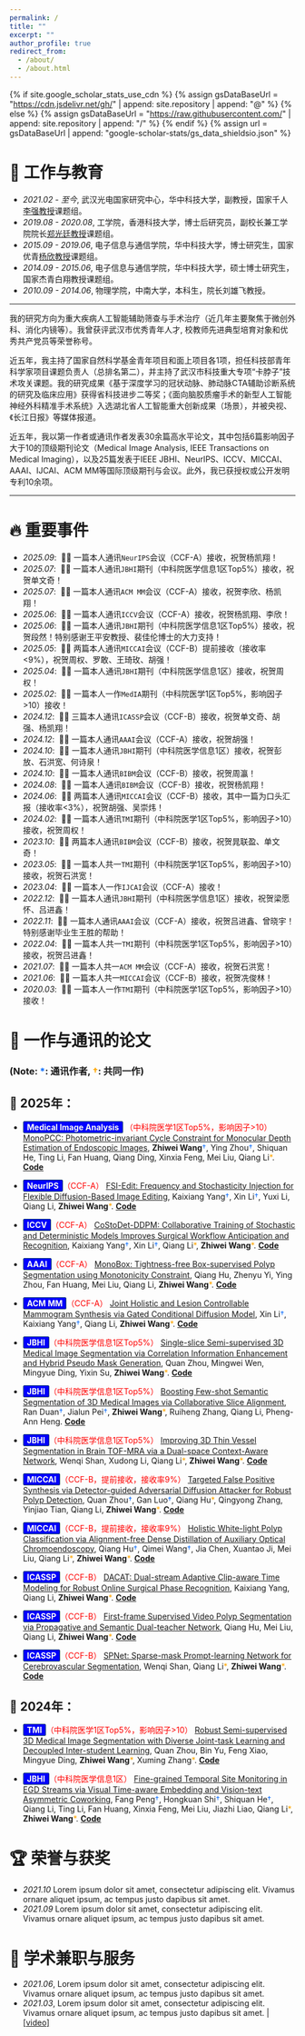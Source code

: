 ```yaml
---
permalink: /
title: ""
excerpt: ""
author_profile: true
redirect_from: 
  - /about/
  - /about.html
---
```


{% if site.google_scholar_stats_use_cdn %}
{% assign gsDataBaseUrl = "https://cdn.jsdelivr.net/gh/" | append: site.repository | append: "@" %}
{% else %}
{% assign gsDataBaseUrl = "https://raw.githubusercontent.com/" | append: site.repository | append: "/" %}
{% endif %}
{% assign url = gsDataBaseUrl | append: "google-scholar-stats/gs_data_shieldsio.json" %}

<span class='anchor' id='about-me'></span>

# 📖 工作与教育
- *2021.02 - 至今*, 武汉光电国家研究中心，华中科技大学，副教授，国家千人[李强教授](http://bmp.hust.edu.cn/info/1151/2222.htm)课题组。
- *2019.08 - 2020.08*, 工学院，香港科技大学，博士后研究员，副校长兼工学院院长[郑光廷教授](https://seng.hkust.edu.hk/about/people/faculty/tim-kwang-ting-cheng)课题组。
- *2015.09 - 2019.06*, 电子信息与通信学院，华中科技大学，博士研究生，国家优青[杨欣教授](https://sites.google.com/view/xinyang/home)课题组。
- *2014.09 - 2015.06*, 电子信息与通信学院，华中科技大学，硕士博士研究生，国家杰青白翔教授课题组。
- *2010.09 - 2014.06*, 物理学院，中南大学，本科生，院长刘雄飞教授。

---

我的研究方向为重大疾病人工智能辅助筛查与手术治疗（近几年主要聚焦于微创外科、消化内镜等）。我曾获评武汉市优秀青年人才, 校教师先进典型培育对象和优秀共产党员等荣誉称号。

近五年，我主持了国家自然科学基金青年项目和面上项目各1项，担任科技部青年科学家项目课题负责人（总排名第二），并主持了武汉市科技重大专项“卡脖子”技术攻关课题。我的研究成果《基于深度学习的冠状动脉、肺动脉CTA辅助诊断系统的研究及临床应用》获得省科技进步二等奖；《面向脑胶质瘤手术的新型人工智能神经外科精准手术系统》入选湖北省人工智能重大创新成果（场景），并被央视、《长江日报》等媒体报道。

近五年，我以第一作者或通讯作者发表30余篇高水平论文，其中包括6篇影响因子大于10的顶级期刊论文（Medical Image Analysis, IEEE Transactions on Medical Imaging），以及25篇发表于IEEE JBHI、NeurIPS、ICCV、MICCAI、AAAI、IJCAI、ACM MM等国际顶级期刊与会议。此外，我已获授权或公开发明专利10余项。

---

# 🔥 重要事件
- *2025.09*: &nbsp;🎉🎉 一篇本人通讯``NeurIPS``会议（CCF-A）接收，祝贺杨凯翔！ 
- *2025.07*: &nbsp;🎉🎉 一篇本人通讯``JBHI``期刊（中科院医学信息1区Top5%）接收，祝贺单文奇！ 
- *2025.07*: &nbsp;🎉🎉 一篇本人通讯``ACM MM``会议（CCF-A）接收，祝贺李欣、杨凯翔！ 
- *2025.06*: &nbsp;🎉🎉 一篇本人通讯``ICCV``会议（CCF-A）接收，祝贺杨凯翔、李欣！
- *2025.06*: &nbsp;🎉🎉 一篇本人通讯``JBHI``期刊（中科院医学信息1区Top5%）接收，祝贺段然！特别感谢王平安教授、裴佳伦博士的大力支持！ 
- *2025.05*: &nbsp;🎉🎉 两篇本人通讯``MICCAI``会议（CCF-B）提前接收（接收率<9%），祝贺周权、罗敢、王琦玫、胡强！
- *2025.04*: &nbsp;🎉🎉 一篇本人通讯``JBHI``期刊（中科院医学信息1区）接收，祝贺周权！
- *2025.02*: &nbsp;🎉🎉 一篇本人一作``MedIA``期刊（中科院医学1区Top5%，影响因子>10）接收！ 
- *2024.12*: &nbsp;🎉🎉 三篇本人通讯``ICASSP``会议（CCF-B）接收，祝贺单文奇、胡强、杨凯翔！ 
- *2024.12*: &nbsp;🎉🎉 一篇本人通讯``AAAI``会议（CCF-A）接收，祝贺胡强！ 
- *2024.10*: &nbsp;🎉🎉 一篇本人通讯``JBHI``期刊（中科院医学信息1区）接收，祝贺彭放、石洪宽、何诗泉！ 
- *2024.10*: &nbsp;🎉🎉 一篇本人通讯``BIBM``会议（CCF-B）接收，祝贺周瀛！
- *2024.08*: &nbsp;🎉🎉 一篇本人通讯``BIBM``会议（CCF-B）接收，祝贺杨凯翔！
- *2024.06*: &nbsp;🎉🎉 两篇本人通讯``MICCAI``会议（CCF-B）接收，其中一篇为口头汇报（接收率<3%），祝贺胡强、吴崇炜！
- *2024.02*: &nbsp;🎉🎉 一篇本人通讯``TMI``期刊（中科院医学1区Top5%，影响因子>10）接收，祝贺周权！
- *2023.10*: &nbsp;🎉🎉 两篇本人通讯``BIBM``会议（CCF-B）接收，祝贺晁联盈、单文奇！
- *2023.05*: &nbsp;🎉🎉 一篇本人共一``TMI``期刊（中科院医学1区Top5%，影响因子>10）接收，祝贺石洪宽！
- *2023.04*: &nbsp;🎉🎉 一篇本人一作``IJCAI``会议（CCF-A）接收！
- *2022.12*: &nbsp;🎉🎉 一篇本人通讯``JBHI``期刊（中科院医学信息1区）接收，祝贺梁愿怀、吕进鑫！
- *2022.11*: &nbsp;🎉🎉 一篇本人通讯``AAAI``会议（CCF-A）接收，祝贺吕进鑫、曾晓宇！特别感谢毕业生王胜的帮助！
- *2022.04*: &nbsp;🎉🎉 一篇本人共一``TMI``期刊（中科院医学1区Top5%，影响因子>10）接收，祝贺吕进鑫！
- *2021.07*: &nbsp;🎉🎉 一篇本人共一``ACM MM``会议（CCF-A）接收，祝贺石洪宽！
- *2021.06*: &nbsp;🎉🎉 一篇本人共一``MICCAI``会议（CCF-B）接收，祝贺冼俊林！
- *2020.03*: &nbsp;🎉🎉 一篇本人一作``TMI``期刊（中科院医学1区Top5%，影响因子>10）接收！



# 📝 一作与通讯的论文 
### (Note: <span style="color:#0D6EFD">&#42;</span>: 通讯作者, <span style="color:#FFA500">&#8224;</span>: 共同一作)

## 📆 2025年：

- <span style="background-color:blue; color:white; padding:1px 6px; border:1px solid #003366; border-radius:2px; font-weight:bold; text-shadow:0.5px 0.5px 1px rgba(0,0,0,0.2); box-shadow:1px 1px 2px rgba(0,0,0,0.1); display:inline-block;">Medical Image Analysis</span> <span style="color:red">（中科院医学1区Top5%，影响因子>10）</span> [MonoPCC: Photometric-invariant Cycle Constraint for Monocular Depth Estimation of Endoscopic Images](), **Zhiwei Wang**<span style="color:#0D6EFD">&#8224;</span>, Ying Zhou<span style="color:#0D6EFD">&#8224;</span>, Shiquan He, Ting Li, Fan Huang, Qiang Ding, Xinxia Feng, Mei Liu, Qiang Li<span style="color:#FFA500">&#42;</span>. [**Code**]()

- <span style="background-color:blue; color:white; padding:1px 6px; border:1px solid #003366; border-radius:2px; font-weight:bold; text-shadow:0.5px 0.5px 1px rgba(0,0,0,0.2); box-shadow:1px 1px 2px rgba(0,0,0,0.1); display:inline-block;">NeurIPS</span><span style="color:red">（CCF-A）</span> [FSI-Edit: Frequency and Stochasticity Injection for Flexible Diffusion-Based Image Editing](), Kaixiang Yang<span style="color:#0D6EFD">&#8224;</span>, Xin Li<span style="color:#0D6EFD">&#8224;</span>, Yuxi Li, Qiang Li, **Zhiwei Wang**<span style="color:#FFA500">&#42;</span>. [**Code**]()

- <span style="background-color:blue; color:white; padding:1px 6px; border:1px solid #003366; border-radius:2px; font-weight:bold; text-shadow:0.5px 0.5px 1px rgba(0,0,0,0.2); box-shadow:1px 1px 2px rgba(0,0,0,0.1); display:inline-block;">ICCV</span><span style="color:red">（CCF-A）</span> [CoStoDet-DDPM: Collaborative Training of Stochastic and Deterministic Models Improves Surgical Workflow Anticipation and Recognition](), Kaixiang Yang<span style="color:#0D6EFD">&#8224;</span>, Xin Li<span style="color:#0D6EFD">&#8224;</span>, Qiang Li<span style="color:#FFA500">&#42;</span>, **Zhiwei Wang**<span style="color:#FFA500">&#42;</span>. [**Code**]()

- <span style="background-color:blue; color:white; padding:1px 6px; border:1px solid #003366; border-radius:2px; font-weight:bold; text-shadow:0.5px 0.5px 1px rgba(0,0,0,0.2); box-shadow:1px 1px 2px rgba(0,0,0,0.1); display:inline-block;">AAAI</span><span style="color:red">（CCF-A）</span> [MonoBox: Tightness-free Box-supervised Polyp Segmentation using Monotonicity Constraint](https://arxiv.org/abs/2404.01188), Qiang Hu, Zhenyu Yi, Ying Zhou, Fan Huang, Mei Liu, Qiang Li, **Zhiwei Wang**<span style="color:#FFA500">&#42;</span>. [**Code**](https://github.com/Huster-Hq/MonoBox)

- <span style="background-color:blue; color:white; padding:1px 6px; border:1px solid #003366; border-radius:2px; font-weight:bold; text-shadow:0.5px 0.5px 1px rgba(0,0,0,0.2); box-shadow:1px 1px 2px rgba(0,0,0,0.1); display:inline-block;">ACM MM</span><span style="color:red">（CCF-A）</span> [Joint Holistic and Lesion Controllable Mammogram Synthesis via Gated Conditional Diffusion Model](), Xin Li<span style="color:#0D6EFD">&#8224;</span>, Kaixiang Yang<span style="color:#0D6EFD">&#8224;</span>, Qiang Li, **Zhiwei Wang**<span style="color:#FFA500">&#42;</span>. [**Code**]()

- <span style="background-color:blue; color:white; padding:1px 6px; border:1px solid #003366; border-radius:2px; font-weight:bold; text-shadow:0.5px 0.5px 1px rgba(0,0,0,0.2); box-shadow:1px 1px 2px rgba(0,0,0,0.1); display:inline-block;">JBHI</span><span style="color:red">（中科院医学信息1区Top5%）</span> [Single-slice Semi-supervised 3D Medical Image Segmentation via Correlation Information Enhancement and Hybrid Pseudo Mask Generation](), Quan Zhou, Mingwei Wen, Mingyue Ding, Yixin Su, **Zhiwei Wang**<span style="color:#FFA500">&#42;</span>. [**Code**]()

- <span style="background-color:blue; color:white; padding:1px 6px; border:1px solid #003366; border-radius:2px; font-weight:bold; text-shadow:0.5px 0.5px 1px rgba(0,0,0,0.2); box-shadow:1px 1px 2px rgba(0,0,0,0.1); display:inline-block;">JBHI</span><span style="color:red">（中科院医学信息1区Top5%）</span> [Boosting Few-shot Semantic Segmentation of 3D Medical Images via Collaborative Slice Alignment](), Ran Duan<span style="color:#0D6EFD">&#8224;</span>, Jialun Pei<span style="color:#0D6EFD">&#8224;</span>, **Zhiwei Wang**<span style="color:#FFA500">&#42;</span>, Ruiheng Zhang, Qiang Li, Pheng-Ann Heng. [**Code**]()

- <span style="background-color:blue; color:white; padding:1px 6px; border:1px solid #003366; border-radius:2px; font-weight:bold; text-shadow:0.5px 0.5px 1px rgba(0,0,0,0.2); box-shadow:1px 1px 2px rgba(0,0,0,0.1); display:inline-block;">JBHI</span><span style="color:red">（中科院医学信息1区Top5%）</span> [Improving 3D Thin Vessel Segmentation in Brain TOF-MRA via a Dual-space Context-Aware Network](), Wenqi Shan, Xudong Li, Qiang Li<span style="color:#FFA500">&#42;</span>, **Zhiwei Wang**<span style="color:#FFA500">&#42;</span>. [**Code**]()

- <span style="background-color:blue; color:white; padding:1px 6px; border:1px solid #003366; border-radius:2px; font-weight:bold; text-shadow:0.5px 0.5px 1px rgba(0,0,0,0.2); box-shadow:1px 1px 2px rgba(0,0,0,0.1); display:inline-block;">MICCAI</span><span style="color:red">（CCF-B，提前接收，接收率9%）</span> [Targeted False Positive Synthesis via Detector-guided Adversarial Diffusion Attacker for Robust Polyp Detection](https://arxiv.org/abs/2506.18134), Quan Zhou<span style="color:#0D6EFD">&#8224;</span>, Gan Luo<span style="color:#0D6EFD">&#8224;</span>, Qiang Hu<span style="color:#FFA500">&#42;</span>, Qingyong Zhang, Yinjiao Tian, Qiang Li, **Zhiwei Wang**<span style="color:#FFA500">&#42;</span>. [**Code**](https://github.com/Huster-Hq/DADA)

- <span style="background-color:blue; color:white; padding:1px 6px; border:1px solid #003366; border-radius:2px; font-weight:bold; text-shadow:0.5px 0.5px 1px rgba(0,0,0,0.2); box-shadow:1px 1px 2px rgba(0,0,0,0.1); display:inline-block;">MICCAI</span><span style="color:red">（CCF-B，提前接收，接收率9%）</span> [Holistic White-light Polyp Classification via Alignment-free Dense Distillation of Auxiliary Optical Chromoendoscopy](https://arxiv.org/abs/2505.19319), Qiang Hu<span style="color:#0D6EFD">&#8224;</span>, Qimei Wang<span style="color:#0D6EFD">&#8224;</span>, Jia Chen, Xuantao Ji, Mei Liu, Qiang Li<span style="color:#FFA500">&#42;</span>, **Zhiwei Wang**<span style="color:#FFA500">&#42;</span>. [**Code**](https://github.com/Huster-Hq/ADD)

- <span style="background-color:blue; color:white; padding:1px 6px; border:1px solid #003366; border-radius:2px; font-weight:bold; text-shadow:0.5px 0.5px 1px rgba(0,0,0,0.2); box-shadow:1px 1px 2px rgba(0,0,0,0.1); display:inline-block;">ICASSP</span><span style="color:red">（CCF-B）</span> [DACAT: Dual-stream Adaptive Clip-aware Time Modeling for Robust Online Surgical Phase Recognition](), Kaixiang Yang, Qiang Li, **Zhiwei Wang**<span style="color:#FFA500">&#42;</span>. [**Code**]()

- <span style="background-color:blue; color:white; padding:1px 6px; border:1px solid #003366; border-radius:2px; font-weight:bold; text-shadow:0.5px 0.5px 1px rgba(0,0,0,0.2); box-shadow:1px 1px 2px rgba(0,0,0,0.1); display:inline-block;">ICASSP</span><span style="color:red">（CCF-B）</span> [First-frame Supervised Video Polyp Segmentation via Propagative and Semantic Dual-teacher Network](https://arxiv.org/abs/2412.16503), Qiang Hu, Mei Liu, Qiang Li, **Zhiwei Wang**<span style="color:#FFA500">&#42;</span>. [**Code**](https://github.com/Huster-Hq/PSDNet)

- <span style="background-color:blue; color:white; padding:1px 6px; border:1px solid #003366; border-radius:2px; font-weight:bold; text-shadow:0.5px 0.5px 1px rgba(0,0,0,0.2); box-shadow:1px 1px 2px rgba(0,0,0,0.1); display:inline-block;">ICASSP</span><span style="color:red">（CCF-B）</span> [SPNet: Sparse-mask Prompt-learning Network for Cerebrovascular Segmentation](), Wenqi Shan, Qiang Li<span style="color:#FFA500">&#42;</span>, **Zhiwei Wang**<span style="color:#FFA500">&#42;</span>. [**Code**]()

## 📆 2024年：

- <span style="background-color:blue; color:white; padding:1px 6px; border:1px solid #003366; border-radius:2px; font-weight:bold; text-shadow:0.5px 0.5px 1px rgba(0,0,0,0.2); box-shadow:1px 1px 2px rgba(0,0,0,0.1); display:inline-block;">TMI</span><span style="color:red">（中科院医学1区Top5%，影响因子>10）</span> [Robust Semi-supervised 3D Medical Image Segmentation with Diverse Joint-task Learning and Decoupled Inter-student Learning](), Quan Zhou, Bin Yu, Feng Xiao, Mingyue Ding, **Zhiwei Wang**<span style="color:#FFA500">&#42;</span>, Xuming Zhang<span style="color:#FFA500">&#42;</span>. [**Code**]()

- <span style="background-color:blue; color:white; padding:1px 6px; border:1px solid #003366; border-radius:2px; font-weight:bold; text-shadow:0.5px 0.5px 1px rgba(0,0,0,0.2); box-shadow:1px 1px 2px rgba(0,0,0,0.1); display:inline-block;">JBHI</span><span style="color:red">（中科院医学信息1区）</span> [Fine-grained Temporal Site Monitoring in EGD Streams via Visual Time-aware Embedding and Vision-text Asymmetric Coworking](), Fang Peng<span style="color:#0D6EFD">&#8224;</span>, Hongkuan Shi<span style="color:#0D6EFD">&#8224;</span>, Shiquan He<span style="color:#0D6EFD">&#8224;</span>, Qiang Li, Ting Li, Fan Huang, Xinxia Feng, Mei Liu, Jiazhi Liao, Qiang Li<span style="color:#FFA500">&#42;</span>, **Zhiwei Wang**<span style="color:#FFA500">&#42;</span>. [**Code**]()


# 🏆️ 荣誉与获奖
- *2021.10* Lorem ipsum dolor sit amet, consectetur adipiscing elit. Vivamus ornare aliquet ipsum, ac tempus justo dapibus sit amet. 
- *2021.09* Lorem ipsum dolor sit amet, consectetur adipiscing elit. Vivamus ornare aliquet ipsum, ac tempus justo dapibus sit amet. 

# 💬 学术兼职与服务
- *2021.06*, Lorem ipsum dolor sit amet, consectetur adipiscing elit. Vivamus ornare aliquet ipsum, ac tempus justo dapibus sit amet. 
- *2021.03*, Lorem ipsum dolor sit amet, consectetur adipiscing elit. Vivamus ornare aliquet ipsum, ac tempus justo dapibus sit amet.  \| [\[video\]](https://github.com/)
